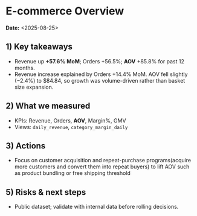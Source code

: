# E-commerce Overview

**Date:** <2025-08-25>  

## 1) Key takeaways
- Revenue up **+57.6% MoM**; Orders +56.5%; **AOV** +85.8% for past 12 months.
- Revenue increase explained by Orders +14.4% MoM. AOV fell slightly (−2.4%) to $84.84, so growth was volume-driven rather than basket size expansion.

## 2) What we measured
- KPIs: Revenue, Orders, **AOV**, Margin%, GMV
- Views: `daily_revenue`, `category_margin_daily`

## 3) Actions
- Focus on customer acquisition and repeat-purchase programs(acquire more customers and convert them into repeat buyers) to lift AOV such as product bundling or free shipping threshold

## 5) Risks & next steps
- Public dataset; validate with internal data before rolling decisions.
